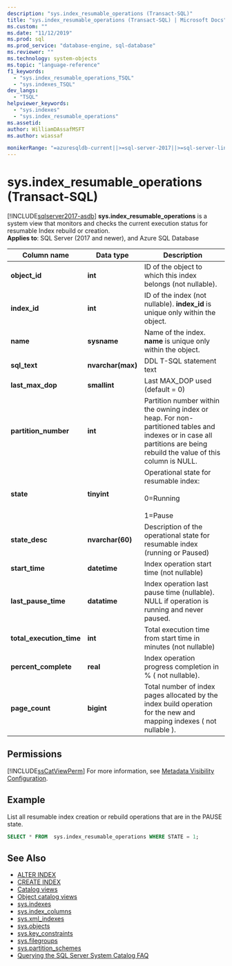 ```yaml
---
description: "sys.index_resumable_operations (Transact-SQL)"
title: "sys.index_resumable_operations (Transact-SQL) | Microsoft Docs"
ms.custom: ""
ms.date: "11/12/2019"
ms.prod: sql
ms.prod_service: "database-engine, sql-database"
ms.reviewer: ""
ms.technology: system-objects
ms.topic: "language-reference"
f1_keywords: 
  - "sys.index_resumable_operations_TSQL"
  - "sys.indexes_TSQL"
dev_langs: 
  - "TSQL"
helpviewer_keywords: 
  - "sys.indexes"
  - "sys.index_resumable_operations"
ms.assetid: 
author: WilliamDAssafMSFT
ms.author: wiassaf

monikerRange: "=azuresqldb-current||>=sql-server-2017||>=sql-server-linux-2017||=azuresqldb-mi-current"
---
```

# sys.index_resumable_operations (Transact-SQL)

[!INCLUDE[sqlserver2017-asdb](../../includes/applies-to-version/sqlserver2017-asdb.md)]
**sys.index_resumable_operations** is a system view that monitors and checks the current execution status for resumable Index rebuild or creation.  
**Applies to**: SQL Server (2017 and newer), and Azure SQL Database
  
|Column name|Data type|Description|  
|-----------------|---------------|-----------------|  
|**object_id**|**int**|ID of the object to which this index belongs (not nullable).|  
|**index_id**|**int**|ID of the index (not nullable). **index_id** is unique only within the object.|
|**name**|**sysname**|Name of the index. **name** is unique only within the object.|  
|**sql_text**|**nvarchar(max)**|DDL T-SQL statement text|
|**last_max_dop**|**smallint**|Last MAX_DOP used (default = 0)|
|**partition_number**|**int**|Partition number within the owning index or heap. For non-partitioned tables and indexes or in case all partitions are being rebuild the value of this column is NULL.|
|**state**|**tinyint**|Operational state for resumable index:<br /><br />0=Running<br /><br />1=Pause|
|**state_desc**|**nvarchar(60)**|Description of the operational state for resumable index (running or Paused)|  
|**start_time**|**datetime**|Index operation start time (not nullable)|
|**last_pause_time**|**datatime**| Index operation last pause time (nullable). NULL if operation is running and never paused.|
|**total_execution_time**|**int**|Total execution time from start time in minutes (not nullable)|
|**percent_complete**|**real**|Index operation progress completion in % ( not nullable).|
|**page_count**|**bigint**|Total number of index pages allocated by the index build operation for the new and mapping indexes ( not nullable ).

## Permissions

[!INCLUDE[ssCatViewPerm](../../includes/sscatviewperm-md.md)] For more information, see [Metadata Visibility Configuration](../../relational-databases/security/metadata-visibility-configuration.md).  

## Example

 List all resumable index creation or rebuild operations that are in the PAUSE state.

```sql
SELECT * FROM  sys.index_resumable_operations WHERE STATE = 1;  
```

## See Also

- [ALTER INDEX](../../t-sql/statements/alter-index-transact-sql.md)
- [CREATE INDEX](../../t-sql/statements/create-index-transact-sql.md)
- [Catalog views](catalog-views-transact-sql.md)
- [Object catalog views](object-catalog-views-transact-sql.md)
- [sys.indexes](sys-xml-indexes-transact-sql.md)
- [sys.index_columns](sys-index-columns-transact-sql.md)
- [sys.xml_indexes](sys-xml-indexes-transact-sql.md)
- [sys.objects](sys-index-columns-transact-sql.md)
- [sys.key_constraints](sys-key-constraints-transact-sql.md)
- [sys.filegroups](sys-filegroups-transact-sql.md)
- [sys.partition_schemes](sys-partition-schemes-transact-sql.md)
- [Querying the SQL Server System Catalog FAQ](querying-the-sql-server-system-catalog-faq.md)
